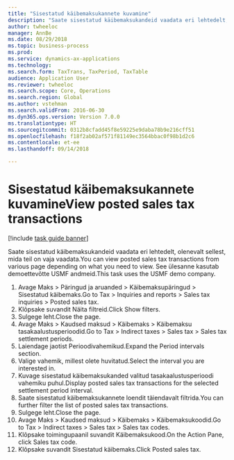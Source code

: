 ```yaml
--- 
title: "Sisestatud käibemaksukannete kuvamine"
description: "Saate sisestatud käibemaksukandeid vaadata eri lehtedelt, olenevalt sellest, mida teil on vaja vaadata."
author: twheeloc
manager: AnnBe
ms.date: 08/29/2018
ms.topic: business-process
ms.prod: 
ms.service: dynamics-ax-applications
ms.technology: 
ms.search.form: TaxTrans, TaxPeriod, TaxTable
audience: Application User
ms.reviewer: twheeloc
ms.search.scope: Core, Operations
ms.search.region: Global
ms.author: vstehman
ms.search.validFrom: 2016-06-30
ms.dyn365.ops.version: Version 7.0.0
ms.translationtype: HT
ms.sourcegitcommit: 0312b8cfadd45f8e59225e9daba78b9e216cff51
ms.openlocfilehash: f18f2ab02af571f81149ec3564bbac0f98b1d2c6
ms.contentlocale: et-ee
ms.lasthandoff: 09/14/2018

---
```

# <a name="view-posted-sales-tax-transactions"></a><span data-ttu-id="39cce-103">Sisestatud käibemaksukannete kuvamine</span><span class="sxs-lookup"><span data-stu-id="39cce-103">View posted sales tax transactions</span></span>

[!include [task guide banner](../../includes/task-guide-banner.md)]

<span data-ttu-id="39cce-104">Saate sisestatud käibemaksukandeid vaadata eri lehtedelt, olenevalt sellest, mida teil on vaja vaadata.</span><span class="sxs-lookup"><span data-stu-id="39cce-104">You can view posted sales tax transactions from various page depending on what you need to view.</span></span> <span data-ttu-id="39cce-105">See ülesanne kasutab demoettevõtte USMF andmeid.</span><span class="sxs-lookup"><span data-stu-id="39cce-105">This task uses the USMF demo company.</span></span>

1. <span data-ttu-id="39cce-106">Avage Maks > Päringud ja aruanded > Käibemaksupäringud > Sisestatud käibemaks.</span><span class="sxs-lookup"><span data-stu-id="39cce-106">Go to Tax > Inquiries and reports > Sales tax inquiries > Posted sales tax.</span></span>
2. <span data-ttu-id="39cce-107">Klõpsake suvandit Näita filtreid.</span><span class="sxs-lookup"><span data-stu-id="39cce-107">Click Show filters.</span></span>
3. <span data-ttu-id="39cce-108">Sulgege leht.</span><span class="sxs-lookup"><span data-stu-id="39cce-108">Close the page.</span></span>
4. <span data-ttu-id="39cce-109">Avage Maks > Kaudsed maksud > Käibemaks > Käibemaksu tasakaalustusperioodid.</span><span class="sxs-lookup"><span data-stu-id="39cce-109">Go to Tax > Indirect taxes > Sales tax > Sales tax settlement periods.</span></span>
5. <span data-ttu-id="39cce-110">Laiendage jaotist Perioodivahemikud.</span><span class="sxs-lookup"><span data-stu-id="39cce-110">Expand the Period intervals section.</span></span>
6. <span data-ttu-id="39cce-111">Valige vahemik, millest olete huvitatud.</span><span class="sxs-lookup"><span data-stu-id="39cce-111">Select the interval you are interested in.</span></span>
7. <span data-ttu-id="39cce-112">Kuvage sisestatud käibemaksukanded valitud tasakaalustusperioodi vahemiku puhul.</span><span class="sxs-lookup"><span data-stu-id="39cce-112">Display posted sales tax transactions for the selected settlement period interval.</span></span>
8. <span data-ttu-id="39cce-113">Saate sisestatud käibemaksukannete loendit täiendavalt filtrida.</span><span class="sxs-lookup"><span data-stu-id="39cce-113">You can further filter the list of posted sales tax transactions.</span></span>
9. <span data-ttu-id="39cce-114">Sulgege leht.</span><span class="sxs-lookup"><span data-stu-id="39cce-114">Close the page.</span></span>
10. <span data-ttu-id="39cce-115">Avage Maks > Kaudsed maksud > Käibemaks > Käibemaksukoodid.</span><span class="sxs-lookup"><span data-stu-id="39cce-115">Go to Tax > Indirect taxes > Sales tax > Sales tax codes.</span></span>
11. <span data-ttu-id="39cce-116">Klõpsake toimingupaanil suvandit Käibemaksukood.</span><span class="sxs-lookup"><span data-stu-id="39cce-116">On the Action Pane, click Sales tax code.</span></span>
12. <span data-ttu-id="39cce-117">Klõpsake suvandit Sisestatud käibemaks.</span><span class="sxs-lookup"><span data-stu-id="39cce-117">Click Posted sales tax.</span></span>


